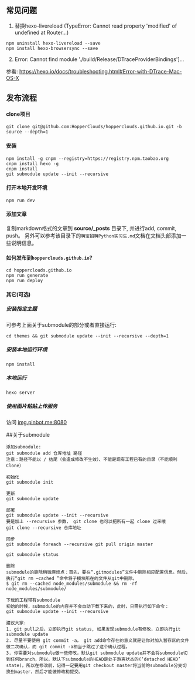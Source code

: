 ## 常见问题
1. 替换hexo-livereload (TypeError: Cannot read property 'modified' of undefined at Router...)
```
npm uninstall hexo-livereload --save
npm install hexo-browsersync --save
```

2. Error: Cannot find module './build/Release/DTraceProviderBindings']...

参看: https://hexo.io/docs/troubleshooting.html#Error-with-DTrace-Mac-OS-X

## 发布流程

#### clone项目
```
git clone git@github.com:HopperClouds/hopperclouds.github.io.git -b source --depth=1
```

#### 安装
```
npm install -g cnpm --registry=https://registry.npm.taobao.org
cnpm install hexo -g
cnpm install
git submodule update --init --recursive
```

#### 打开本地开发环境
```
npm run dev
```

#### 添加文章
复制markdown格式的文章到 **source/_posts** 目录下, 并进行add, commit, push。
另外可以参考该目录下的`聘宝招聘Python实习生.md`文档在文档头部添加一些说明信息。

#### 如何发布到`hopperclouds.github.io`?
```
cd hopperclouds.github.io
npm run generate
npm run deploy
```

#### 其它(可选)

##### 安装指定主题

可参考上面关于submodule的部分或者直接运行:
```
cd themes && git submodule update --init --recursive --depth=1
```

##### 安装本地运行环境
```
npm install
```

##### 本地运行
```
hexo server
```

##### 使用图片粘贴上传服务

访问 [img.pinbot.me:8080](http://img.pinbot.me:8080/)

##关于submodule
```
添加submodule:
git submodule add 仓库地址 路径
注意：路径不能以 / 结尾（会造成修改不生效）、不能是现有工程已有的目录（不能順利 Clone）

初始化
git submodule init

更新
git submodule update

部署
git submodule update --init --recursive
要是加上 --recursive 参数， git clone 也可以把所有一起 clone 过来哦
git clone --recursive 仓库地址

同步
git submodule foreach --recursive git pull origin master

git submodule status

删除
submodule的删除稍微麻烦点：首先，要在“.gitmodules”文件中删除相应配置信息。然后，执行“git rm –cached ”命令将子模块所在的文件从git中删除。
$ git rm --cached node_modules/submodule && rm -rf node_modules/submodule/

下载的工程带有submodule
初始的时候，submodule的内容并不会自动下载下来的，此时，只需执行如下命令：
git submodule update --init --recursive

建议大家:
1. git pull之后，立即执行git status, 如果发现submodule有修改，立即执行git submodule update
2. 尽量不要使用 git commit -a， git add命令存在的意义就是让你对加入暂存区的文件做二次确认，而 git commit -a相当于跳过了这个确认过程。
3. 你需要对submodule做一些修改，默认git submodule update并不会将submodule切到任何branch，所以，默认下submodule的HEAD是处于游离状态的(‘detached HEAD’ state)。所以在修改前，记得一定要用git checkout master将当前的submodule分支切换到master，然后才能做修改和提交。
```

